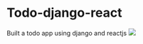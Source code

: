 # Todo-django-react
Built a todo app using django and reactjs
![](ScreenRecording2019-07-11at2.gif)
